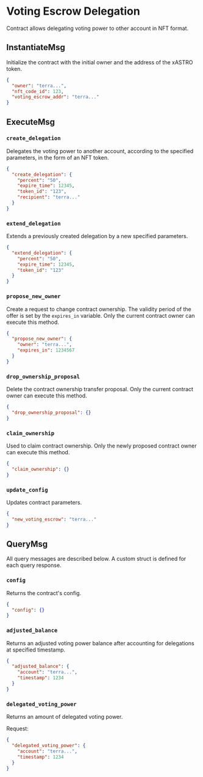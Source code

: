 # Voting Escrow Delegation 

Contract allows delegating voting power to other account in NFT format.

## InstantiateMsg

Initialize the contract with the initial owner and the address of the xASTRO token.

```json
{
  "owner": "terra...",
  "nft_code_id": 123,
  "voting_escrow_addr": "terra..."
}
```

## ExecuteMsg

### `create_delegation`

Delegates the voting power to another account, according to the specified parameters, in the form of an NFT token.

```json
{
  "create_delegation": {
    "percent": "50",
    "expire_time": 12345,
    "token_id": "123",
    "recipient": "terra..."
  }
}
```

### `extend_delegation`

Extends a previously created delegation by a new specified parameters.

```json
{
  "extend_delegation": {
    "percent": "50",
    "expire_time": 12345,
    "token_id": "123"
  }
}
```

### `propose_new_owner`

Create a request to change contract ownership. The validity period of the offer is set by the `expires_in` variable.
Only the current contract owner can execute this method.

```json
{
  "propose_new_owner": {
    "owner": "terra...",
    "expires_in": 1234567
  }
}
```

### `drop_ownership_proposal`

Delete the contract ownership transfer proposal. Only the current contract owner can execute this method.

```json
{
  "drop_ownership_proposal": {}
}
```

### `claim_ownership`

Used to claim contract ownership. Only the newly proposed contract owner can execute this method.

```json
{
  "claim_ownership": {}
}
```

### `update_config`

Updates contract parameters.

```json
{
  "new_voting_escrow": "terra..."
}
```

## QueryMsg

All query messages are described below. A custom struct is defined for each query response.

### `config`

Returns the contract's config.

```json
{
  "config": {}
}
```

### `adjusted_balance`

Returns an adjusted voting power balance after accounting for delegations at specified timestamp.

```json
{
  "adjusted_balance": {
    "account": "terra...",
    "timestamp": 1234
  }
}
```

### `delegated_voting_power`

Returns an amount of delegated voting power.

Request:

```json
{
  "delegated_voting_power": {
    "account": "terra...",
    "timestamp": 1234
  }
}
```